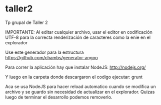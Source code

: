 ﻿taller2
=======

Tp grupal de Taller 2

IMPORTANTE: Al editar cualquier archivo, usar el editor en codificación UTF-8 para la correcta renderización de caracteres como la enie en el explorador

Use este generador para la estructura https://github.com/chambs/generator-angoo

Para correr la aplicación hay que instalar NodeJS: http://nodejs.org/

Y luego en la carpeta donde descargaron el codigo ejecutar: grunt

Aca se usa NodeJS para hacer reload automatico cuando se modifica un archivo y se guardo sin necesidad de actualizar en el explorador. Quizas luego de terminar el desarrollo podemos removerlo.
